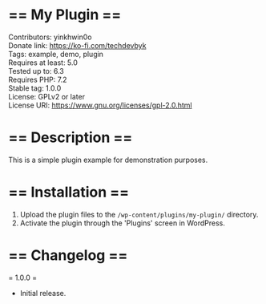 # == My Plugin ==
Contributors: yinkhwin0o<br>
Donate link: https://ko-fi.com/techdevbyk<br>
Tags: example, demo, plugin<br>
Requires at least: 5.0<br>
Tested up to: 6.3<br>
Requires PHP: 7.2<br>
Stable tag: 1.0.0<br>
License: GPLv2 or later<br>
License URI: https://www.gnu.org/licenses/gpl-2.0.html

# == Description ==
This is a simple plugin example for demonstration purposes.

# == Installation ==
1. Upload the plugin files to the `/wp-content/plugins/my-plugin/` directory.
2. Activate the plugin through the 'Plugins' screen in WordPress.

# == Changelog ==
= 1.0.0 =
* Initial release.
